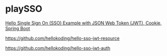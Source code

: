 # playSSO
[Hello Single Sign On (SSO) Example with JSON Web Token (JWT), Cookie, Spring Boot](https://hellokoding.com/hello-single-sign-on-sso-with-json-web-token-jwt-spring-boot/)

https://github.com/hellokoding/hello-sso-jwt-resource

https://github.com/hellokoding/hello-sso-jwt-auth
